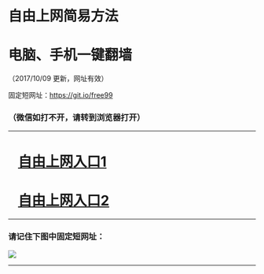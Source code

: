 ﻿# 自由上网简易方法

# 电脑、手机一键翻墙

（2017/10/09 更新，网址有效）

固定短网址：https://git.io/free99

### （微信如打不开，请转到浏览器打开）


***





# &nbsp;&nbsp; <a href="http://ft87752332.fwq-tz-1001.info/fwqtz01.html?t=10090014571 " target="_blank">自由上网入口1</a>
# &nbsp;&nbsp; <a href="http://ft224712005.fwq-tz-1002.info/fwqtz02.html?t=100900120978 " target="_blank">自由上网入口2</a>
***

### 请记住下图中固定短网址：

<img src="https://s3-us-west-2.amazonaws.com/fwq-1001/yjfq-20170905okok.png" /> 


***

